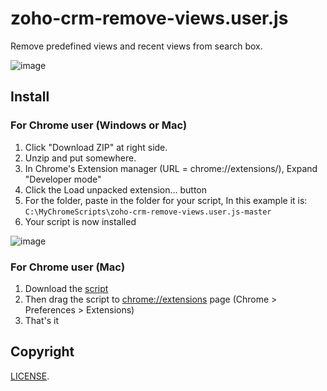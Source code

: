 # zoho-crm-remove-views.user.js

Remove predefined views and recent views from search box.

![image](http://i.imgur.com/bS2d4zt.png)

## Install

### For Chrome user (Windows or Mac)

1. Click "Download ZIP" at right side.
1. Unzip and put somewhere.
1. In Chrome's Extension manager (URL = chrome://extensions/), Expand "Developer mode"
1. Click the Load unpacked extension... button
1. For the folder, paste in the folder for your script, In this example it is: `C:\MyChromeScripts\zoho-crm-remove-views.user.js-master`
1. Your script is now installed

![image](http://i.imgur.com/FQIqCNt.png)

### For Chrome user (Mac)

1. Download the [script](https://github.com/banyan/zoho-crm-remove-views.user.js/raw/master/zoho-crm-remove-views.user.js)
1. Then drag the script to [chrome://extensions](chrome://extensions) page (Chrome > Preferences > Extensions)
1. That's it

## Copyright

[LICENSE](http://banyan.mit-license.org/).

